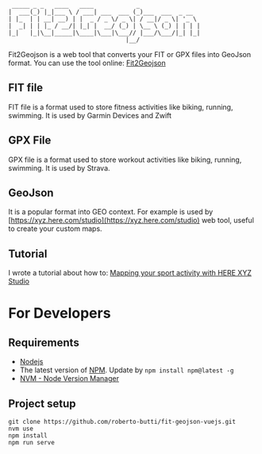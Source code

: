 ```
 _____ _ _   ____   ____            _
|  ___(_) |_|___ \ / ___| ___  ___ (_)___  ___  _ __
| |_  | | __| __) | |  _ / _ \/ _ \| / __|/ _ \| '_ \
|  _| | | |_ / __/| |_| |  __/ (_) | \__ \ (_) | | | |
|_|   |_|\__|_____|\____|\___|\___// |___/\___/|_| |_|
                                 |__/
```

Fit2Geojson is a web tool that converts your FIT or GPX files into GeoJson format.
You can use the tool online: [Fit2Geojson](https://fit2geojson.netlify.com/)

## FIT file

FIT file is a format used to store fitness activities like biking, running, swimming.
It is used by Garmin Devices and Zwift

## GPX File

GPX file is a format used to store workout activities like biking, running, swimming.
It is used by Strava.

## GeoJson

It is a popular format into GEO context.
For example is used by [https://xyz.here.com/studio](https://xyz.here.com/studio) web tool, useful to create your custom maps.

## Tutorial

I wrote a tutorial about how to:
[Mapping your sport activity with HERE XYZ Studio](https://developer.here.com/blog/mapping-your-sport-activity-with-here-xyz-studio)

# For Developers

## Requirements

* [Nodejs](https://nodejs.org/)
* The latest version of [NPM](https://www.npmjs.com/get-npm). Update by `npm install npm@latest -g`
* [NVM - Node Version Manager](https://github.com/nvm-sh/nvm)

## Project setup

```
git clone https://github.com/roberto-butti/fit-geojson-vuejs.git
nvm use
npm install
npm run serve
```
